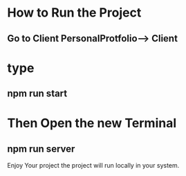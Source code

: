 # How to Run the Project
Go to Client   PersonalProtfolio--> Client
---------------------------------------------------------
# type
npm run start
---------------------------------------------------------
# Then Open the new Terminal
npm run server
---------------------------------------------------------
Enjoy Your project the project will run locally in your system.


